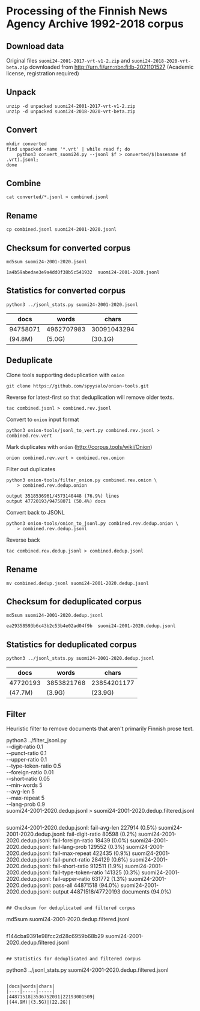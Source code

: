 # Processing of the Finnish News Agency Archive 1992-2018 corpus

## Download data

Original files `suomi24-2001-2017-vrt-v1-2.zip` and
`suomi24-2018-2020-vrt-beta.zip` downloaded from
<http://urn.fi/urn:nbn:fi:lb-2021101527> (Academic license,
registration required)

## Unpack

```
unzip -d unpacked suomi24-2001-2017-vrt-v1-2.zip
unzip -d unpacked suomi24-2018-2020-vrt-beta.zip 
```

## Convert

```
mkdir converted
find unpacked -name '*.vrt' | while read f; do
    python3 convert_suomi24.py --jsonl $f > converted/$(basename $f .vrt).jsonl;
done
```

## Combine

```
cat converted/*.jsonl > combined.jsonl
```

## Rename

```
cp combined.jsonl suomi24-2001-2020.jsonl
```

## Checksum for converted corpus

```
md5sum suomi24-2001-2020.jsonl
```

```
1a4b59abedae3e9a4dd0f38b5c541932  suomi24-2001-2020.jsonl
```

 ## Statistics for converted corpus

```
python3 ../jsonl_stats.py suomi24-2001-2020.jsonl
```

|docs|words|chars|
|----|-----|-----|
|94758071|4962707983|30091043294|
|(94.8M)|(5.0G)|(30.1G)|

## Deduplicate

Clone tools supporting deduplication with `onion`

```
git clone https://github.com/spyysalo/onion-tools.git
```

Reverse for latest-first so that deduplication will remove older texts.

```
tac combined.jsonl > combined.rev.jsonl
```

Convert to `onion` input format

```
python3 onion-tools/jsonl_to_vert.py combined.rev.jsonl > combined.rev.vert
```

Mark duplicates with `onion` (<http://corpus.tools/wiki/Onion>)

```
onion combined.rev.vert > combined.rev.onion
```

Filter out duplicates

```
python3 onion-tools/filter_onion.py combined.rev.onion \
    > combined.rev.dedup.onion
```

```
output 3518536961/4573140448 (76.9%) lines
output 47720193/94758071 (50.4%) docs
```

Convert back to JSONL

```
python3 onion-tools/onion_to_jsonl.py combined.rev.dedup.onion \
    > combined.rev.dedup.jsonl
```

Reverse back

```
tac combined.rev.dedup.jsonl > combined.dedup.jsonl
```

## Rename

```
mv combined.dedup.jsonl suomi24-2001-2020.dedup.jsonl
```

## Checksum for deduplicated corpus

```
md5sum suomi24-2001-2020.dedup.jsonl
```

```
ea29358593b6c43b2c53b4e02ad04f9b  suomi24-2001-2020.dedup.jsonl
```

## Statistics for deduplicated corpus

```
python3 ../jsonl_stats.py suomi24-2001-2020.dedup.jsonl
```

|docs|words|chars|
|----|-----|-----|
|47720193|3853821768|23854201177|
|(47.7M)|(3.9G)|(23.9G)|

## Filter

Heuristic filter to remove documents that aren't primarily Finnish prose text.

python3 ../filter_jsonl.py \
    --digit-ratio 0.1 \
    --punct-ratio 0.1 \
    --upper-ratio 0.1 \
    --type-token-ratio 0.5 \
    --foreign-ratio 0.01 \
    --short-ratio 0.05 \
    --min-words 5 \
    --avg-len 5 \
    --max-repeat 5 \
    --lang-prob 0.9 \
    suomi24-2001-2020.dedup.jsonl > suomi24-2001-2020.dedup.filtered.jsonl
```

```
suomi24-2001-2020.dedup.jsonl:	fail-avg-len	227914 (0.5%)
suomi24-2001-2020.dedup.jsonl:	fail-digit-ratio	80598 (0.2%)
suomi24-2001-2020.dedup.jsonl:	fail-foreign-ratio	18439 (0.0%)
suomi24-2001-2020.dedup.jsonl:	fail-lang-prob	129552 (0.3%)
suomi24-2001-2020.dedup.jsonl:	fail-max-repeat	422435 (0.9%)
suomi24-2001-2020.dedup.jsonl:	fail-punct-ratio	284129 (0.6%)
suomi24-2001-2020.dedup.jsonl:	fail-short-ratio	912511 (1.9%)
suomi24-2001-2020.dedup.jsonl:	fail-type-token-ratio	141325 (0.3%)
suomi24-2001-2020.dedup.jsonl:	fail-upper-ratio	631772 (1.3%)
suomi24-2001-2020.dedup.jsonl:	pass-all	44871518 (94.0%)
suomi24-2001-2020.dedup.jsonl: output 44871518/47720193 documents (94.0%)
```

## Checksum for deduplicated and filtered corpus

```
md5sum suomi24-2001-2020.dedup.filtered.jsonl
```

```
f144cba9391e98fcc2d28c6959b68b29  suomi24-2001-2020.dedup.filtered.jsonl
```

## Statistics for deduplicated and filtered corpus

```
python3 ../jsonl_stats.py suomi24-2001-2020.dedup.filtered.jsonl
```

|docs|words|chars|
|----|-----|-----|
|44871518|3536752031|22193001509|
|(44.9M)|(3.5G)|(22.2G)|

